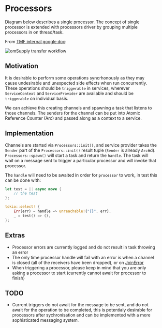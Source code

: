 # Processors

Diagram below describes a single processor. The concept of single processor is extended with processors driver by grouping multiple processors in on thread/task.

From [TMF internal google doc](https://app.diagrams.net/#G1KHIEK-PinYwflsAH4WP9fNvKL8U2POzX):

![omSupply transfer workflow](./doc/omSupply_processor)

## Motivation

It is desirable to perform some operations syncrhonously as they may cause undesirable and unexpected side effects when run concurrently. These operations should be `triggerable` in services, wherever `ServiceContext` and `ServiceProvider` are available and should be `triggerable` on individual basis.

We can achieve this creating channels and spawning a task that listens to those channels. The senders for the channel can be put into Atomic Reference Counter (Arc) and passed along as a context to a service.

## Implementation

Channels are started via `Processors::init()`, and service provider takes the `Sender` part of the `Processors::init()` result tuple (`Sender` is already `Arc`ed). `Processors::spawn()` will start a task and return the `handle`. The task will wait on a message sent to trigger a particular processor and will invoke that processor.

The `handle` will need to be awaited in order for `processor` to work, in test this can be done with:

```rust
let test = || async move {
    // the test
};

tokio::select! {
    Err(err) = handle => unreachable!("{}", err),
    _ = test() => (),
};
```

## Extras

* Processor errors are currently logged and do not result in task throwing an error
* The only time processor handle will fail with an error is when a channel is closed (all of the receivers have been dropped), or on [JoinError](https://durch.github.io/rust-goauth/tokio/task/struct.JoinError.html)
* When triggering a processor, please keep in mind that you are only asking a processor to start (currently cannot await for processor to finish)

## TODO

* Current triggers do not await for the message to be sent, and do not await for the operation to be completed, this is potentialy desirable for processors after sychronisation and can be implemented with a more sophisticated messaging system. 


